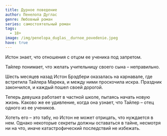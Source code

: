 ```yaml
---
title: Дурное поведение
author: Пенелопа Дуглас
genre: Любовный роман
series: самостоятельный роман
tags:
  - 18+
image: /img/penelopa_duglas__durnoe_povedenie.jpeg
have: true
---
```

Истон знает, что отношения с отцом ее ученика под запретом.

Тайлер понимает, что желать учительницу своего сына – неправильно.

Шесть месяцев назад Истон Брэдбери оказалась на карнавале, где встретила Тайлера Марека, и между ними проскочила искра. Праздник закончился, и каждый пошел своей дорогой.

Теперь девушка работает в частной школе, пытаясь начать новую жизнь. Каково же ее удивление, когда она узнает, что Тайлер – отец одного из ее учеников.

Хотеть его – это табу, но Истон не может отрицать, что нуждается в нем. Однако некоторые секреты должны оставаться в тайне, несмотря ни на что, иначе катастрофический последствий не избежать.